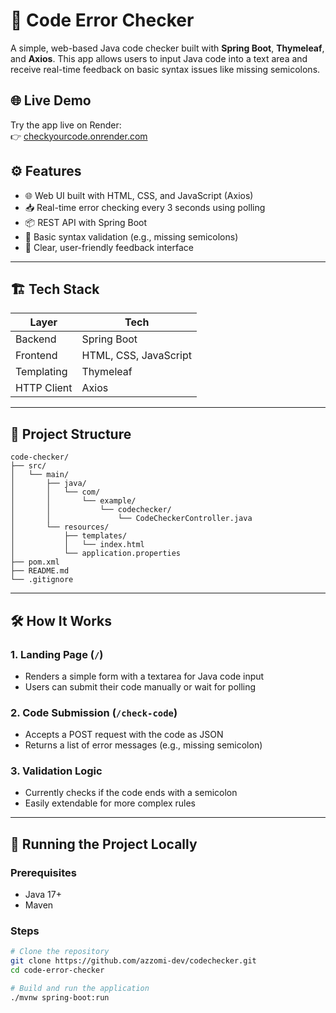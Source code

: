 # 🧠 Code Error Checker

A simple, web-based Java code checker built with **Spring Boot**, **Thymeleaf**, and **Axios**. This app allows users to input Java code into a text area and receive real-time feedback on basic syntax issues like missing semicolons.

## 🌐 Live Demo

Try the app live on Render:  
👉 [checkyourcode.onrender.com](https://checkyourcode.onrender.com/)

## ⚙️ Features

- 🌐 Web UI built with HTML, CSS, and JavaScript (Axios)
- 📥 Real-time error checking every 3 seconds using polling
- 📦 REST API with Spring Boot
- 🧪 Basic syntax validation (e.g., missing semicolons)
- 📄 Clear, user-friendly feedback interface

---

## 🏗️ Tech Stack

| Layer        | Tech                      |
|-------------|---------------------------|
| Backend      | Spring Boot               |
| Frontend     | HTML, CSS, JavaScript     |
| Templating   | Thymeleaf                 |
| HTTP Client  | Axios                     |

---

## 📁 Project Structure

```
code-checker/
├── src/
│   └── main/
│       ├── java/
│       │   └── com/
│       │       └── example/
│       │           └── codechecker/
│       │               └── CodeCheckerController.java
│       └── resources/
│           ├── templates/
│           │   └── index.html
│           └── application.properties
├── pom.xml
├── README.md
└── .gitignore
```


---

## 🛠️ How It Works

### 1. Landing Page (`/`)
- Renders a simple form with a textarea for Java code input
- Users can submit their code manually or wait for polling

### 2. Code Submission (`/check-code`)
- Accepts a POST request with the code as JSON
- Returns a list of error messages (e.g., missing semicolon)

### 3. Validation Logic
- Currently checks if the code ends with a semicolon
- Easily extendable for more complex rules

---

## 🧪 Running the Project Locally

### Prerequisites

- Java 17+
- Maven

### Steps

```bash
# Clone the repository
git clone https://github.com/azzomi-dev/codechecker.git
cd code-error-checker

# Build and run the application
./mvnw spring-boot:run
